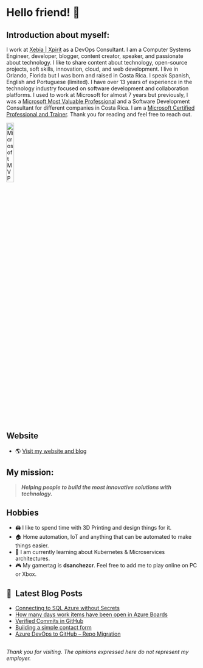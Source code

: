 # Hello friend! 👋

## Introduction about myself:

I work at [Xebia | Xpirit](https://xpirit.com/david) as a DevOps Consultant. I am a Computer Systems Engineer, developer, blogger, content creator, speaker, and passionate about technology. I like to share content about technology, open-source projects, soft skills, innovation, cloud, and web development. I live in Orlando, Florida but I was born and raised in Costa Rica. I speak Spanish, English and Portuguese (limited). I have over 13 years of experience in the technology industry focused on software development and collaboration platforms. I used to work at Microsoft for almost 7 years but previously, I was a [Microsoft Most Valuable Professional](https://mvp.microsoft.com/en-us/PublicProfile/5000234) and a Software Development Consultant for different companies in Costa Rica. I am a [Microsoft Certified Professional and Trainer](https://credly.com/users/dsanchezcr/badges). Thank you for reading and feel free to reach out.

<a href="https://www.credly.com/earner/earned/badge/ed70c14c-8461-4cd1-9a72-b4d61fabf073"><img src="https://images.credly.com/images/307e548a-c59d-4b65-b3d7-cdced866f27f/image.png" alt="Microsoft MVP Alumni" width="20%" height="20%"></a>

## Website
- 🌎 [Visit my website and blog](https://dsanchezcr.com)

## My mission:
> ***Helping people to build the most innovative solutions with technology.***

## Hobbies 
- 🖨️ I like to spend time with 3D Printing and design things for it.
- 🏠 Home automation, IoT and anything that can be automated to make things easier.
- 🌱 I am currently learning about Kubernetes & Microservices architectures.
- 🎮 My gamertag is **dsanchezcr**. Feel free to add me to play online on PC or Xbox.

## 📕 &nbsp;**Latest Blog Posts**
<!-- BLOG-POST-LIST:START -->
- [Connecting to SQL Azure without Secrets](https://dsanchezcr.com/blog/SQL-Azure-Without-Secrets)
- [How many days work items have been open in Azure Boards](https://dsanchezcr.com/blog/days-work-items-open)
- [Verified Commits in GitHub](https://dsanchezcr.com/blog/verified-commits-in-github)
- [Building a simple contact form](https://dsanchezcr.com/blog/building-a-contact-form-with-azure)
- [Azure DevOps to GitHub – Repo Migration](https://dsanchezcr.com/blog/azure-devops-to-github-repo-migration)
<!-- BLOG-POST-LIST:END -->

##
*Thank you for visiting. The opinions expressed here do not represent my employer.*
